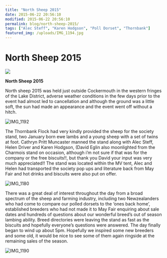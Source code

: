 ```yaml
---
title: "North Sheep 2015"
date: 2015-06-22 20:56:10
modified: 2015-06-22 20:56:10
permalink: blog/north-sheep-2015/
tags: ["Alec Steff", "Karen Hodgson", "Poll Dorset", "Thornbank"]
featured_img: /uploads/IMG_1194.jpg
---
```


# North Sheep 2015

![](/uploads/IMG_1194.jpg)

**North Sheep 2015**

North sheep 2015 was held just outside Cockermouth in the western fringes of the Lake District, adverse weather conditions in the few days prior to the event had almost led to cancellation and although the ground was a little soft, the sun had made an appearance and the event went off without a hitch.

![IMG_1192](/uploads/IMG_1192.jpg)

The Thornbank Flock had very kindly provided the sheep for the society stand, two January born ewe lambs and a young sheep with a set of twins at foot. Cathryn Pritt Muncaster manned the stand along with Alec Steff, Helen Driver and Karen Hodgson, (David Eglin also moonlighted from the Charmois stand on occasion, although i’m not sure if that was for the company or the free biscuits!!, but thank you David your input was very much appreciated!! The stand was located within the MV tent, Alec and Helen had transported the society pop ups and literature back from May Fair and hot drinks and biscuits were also put on offer.

![IMG_1180](/uploads/IMG_1180.jpg)

There was a great deal of interest throughout the day from a broad spectrum of the sheep and farming industry, including two Newzealanders who had come to compare our polled dorsets to the ‘ones back home’, established breeders who had not made it to May Fair enquiring about sale dates and hundreds of questions about our wonderful breed’s out of season lambing ability. Breed directories were leaving the stand as fast as the biscuits and hopefully everyone’s questions were answered. The day finally began to wind up about 5pm. Hopefully we inspired some new breeders and some old, it would be nice to see some of them again ringside at the remaining sales of the season.

![IMG_1190](/uploads/IMG_1190.jpg)
